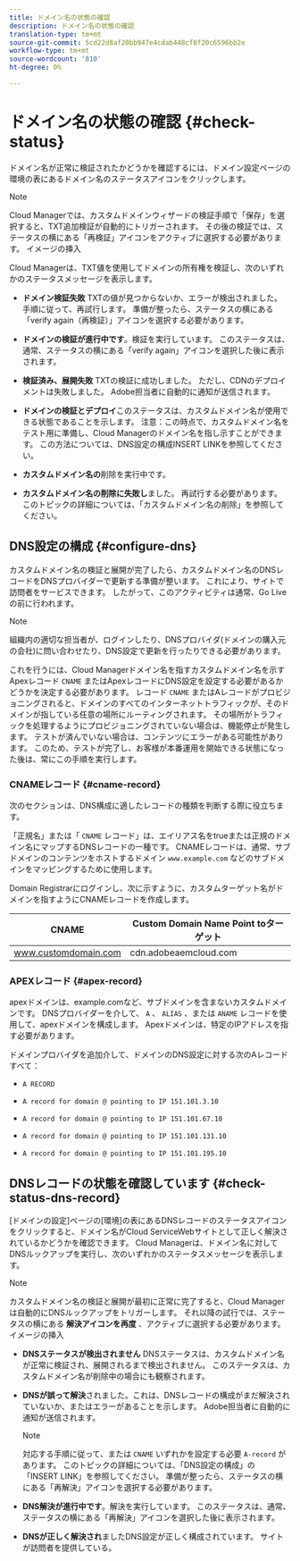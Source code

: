 ```yaml
---
title: ドメイン名の状態の確認
description: ドメイン名の状態の確認
translation-type: tm+mt
source-git-commit: 5cd22d8af20bb947e4cdab448cf8f20c6596bb2e
workflow-type: tm+mt
source-wordcount: '810'
ht-degree: 0%

---
```



# ドメイン名の状態の確認 {#check-status}

ドメイン名が正常に検証されたかどうかを確認するには、ドメイン設定ページの環境の表にあるドメイン名のステータスアイコンをクリックします。

>[!NOTE]
>Cloud Managerでは、カスタムドメインウィザードの検証手順で「保存」を選択すると、TXT追加検証が自動的にトリガーされます。 その後の検証では、ステータスの横にある「再検証」アイコンをアクティブに選択する必要があります。 イメージの挿入

Cloud Managerは、TXT値を使用してドメインの所有権を検証し、次のいずれかのステータスメッセージを表示します。

* **ドメイン検証失敗** TXTの値が見つからないか、エラーが検出されました。 手順に従って、再試行します。 準備が整ったら、ステータスの横にある「verify again（再検証）」アイコンを選択する必要があります。

* **ドメインの検証が進行中です**。検証を実行しています。 このステータスは、通常、ステータスの横にある「verify again」アイコンを選択した後に表示されます。

* **検証済み、展開失敗** TXTの検証に成功しました。 ただし、CDNのデプロイメントは失敗しました。 Adobe担当者に自動的に通知が送信されます。

* **ドメインの検証とデプロイ**&#x200B;このステータスは、カスタムドメイン名が使用できる状態であることを示します。 注意：この時点で、カスタムドメイン名をテスト用に準備し、Cloud Managerのドメイン名を指し示すことができます。 この方法については、DNS設定の構成INSERT LINKを参照してください。

* **カスタムドメイン名の**&#x200B;削除を実行中です。

* **カスタムドメイン名の削除に失敗し**&#x200B;ました。 再試行する必要があります。 このトピックの詳細については、「カスタムドメイン名の削除」を参照してください。


## DNS設定の構成 {#configure-dns}

カスタムドメイン名の検証と展開が完了したら、カスタムドメイン名のDNSレコードをDNSプロバイダーで更新する準備が整います。 これにより、サイトで訪問者をサービスできます。 したがって、このアクティビティは通常、Go Liveの前に行われます。

>[!NOTE]
>組織内の適切な担当者が、ログインしたり、DNSプロバイダ(ドメインの購入元の会社)に問い合わせたり、DNS設定で更新を行ったりできる必要があります。

これを行うには、Cloud Managerドメイン名を指すカスタムドメイン名を示すApexレコード `CNAME` またはApexレコードにDNS設定を設定する必要があるかどうかを決定する必要があります。 レコード `CNAME` またはAレコードがプロビジョニングされると、ドメインのすべてのインターネットトラフィックが、そのドメインが指している任意の場所にルーティングされます。 その場所がトラフィックを処理するようにプロビジョニングされていない場合は、機能停止が発生します。 テストが済んでいない場合は、コンテンツにエラーがある可能性があります。 このため、テストが完了し、お客様が本番運用を開始できる状態になった後は、常にこの手順を実行します。

### CNAMEレコード {#cname-record}

次のセクションは、DNS構成に適したレコードの種類を判断する際に役立ちます。

「正規名」または「 `CNAME` レコード」は、エイリアス名をtrueまたは正規のドメイン名にマップするDNSレコードの一種です。 CNAMEレコードは、通常、サブドメインのコンテンツをホストするドメイン `www.example.com` などのサブドメインをマッピングするために使用します。

Domain Registrarにログインし、次に示すように、カスタムターゲット名がドメインを指すようにCNAMEレコードを作成します。

| CNAME | Custom Domain Name Point toターゲット |
|--- |--- |
| www.customdomain.com | cdn.adobeaemcloud.com |

### APEXレコード {#apex-record}

apexドメインは、example.comなど、サブドメインを含まないカスタムドメインです。 DNSプロバイダーを介して、 `A` 、 `ALIAS` 、または `ANAME` レコードを使用して、apexドメインを構成します。 Apexドメインは、特定のIPアドレスを指す必要があります。

ドメインプロバイダを追加介して、ドメインのDNS設定に対する次のAレコードすべて：

* `A RECORD`

* `A record for domain @ pointing to IP 151.101.3.10`

* `A record for domain @ pointing to IP 151.101.67.10`

* `A record for domain @ pointing to IP 151.101.131.10`

* `A record for domain @ pointing to IP 151.101.195.10`

## DNSレコードの状態を確認しています {#check-status-dns-record}

[ドメインの設定]ページの[環境]の表にあるDNSレコードのステータスアイコンをクリックすると、ドメイン名がCloud ServiceWebサイトとして正しく解決されているかどうかを確認できます。 Cloud Managerは、ドメイン名に対してDNSルックアップを実行し、次のいずれかのステータスメッセージを表示します。

>[!NOTE]
>カスタムドメイン名の検証と展開が最初に正常に完了すると、Cloud Managerは自動的にDNSルックアップをトリガーします。 それ以降の試行では、ステータスの横にある **解決アイコンを再度** 、アクティブに選択する必要があります。 イメージの挿入

* **DNSステータスが検出されません** DNSステータスは、カスタムドメイン名が正常に検証され、展開されるまで検出されません。 このステータスは、カスタムドメイン名が削除中の場合にも観察されます。

* **DNSが誤って解決**&#x200B;されました。これは、DNSレコードの構成がまだ解決されていないか、またはエラーがあることを示します。 Adobe担当者に自動的に通知が送信されます。

   >[!NOTE]
   >対応する手順に従って、または `CNAME` いずれかを設定する必要 `A-record` があります。 このトピックの詳細については、「DNS設定の構成」の「INSERT LINK」を参照してください。 準備が整ったら、ステータスの横にある「再解決」アイコンを選択する必要があります。

* **DNS解決が進行中です**。解決を実行しています。 このステータスは、通常、ステータスの横にある「再解決」アイコンを選択した後に表示されます。

* **DNSが正しく解決され**&#x200B;ましたDNS設定が正しく構成されています。 サイトが訪問者を提供している。

